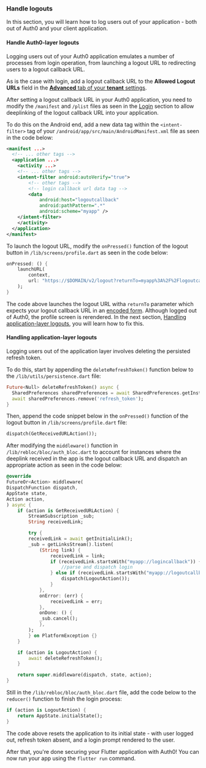 ### Handle logouts

In this section, you will learn how to log users out of your application - both out of Auth0 and your client application.

#### Handle Auth0-layer logouts

Logging users out of your Auth0 application emulates a number of processes from login operation, from launching a logout URL to redirecting users to a logout callback URL. 

As is the case with login, add a logout callback URL to the **Allowed Logout URLs** field in the [**Advanced** tab of your **tenant** settings](https://manage.auth0.com/#/tenant/advanced).

After setting a logout callback URL in your Auth0 application, you need to modify the `/manifest` and `/plist` files as seen in the [Login]() section to allow deeplinking of the logout callback URL into your application.

To do this on the Android end, add a new data tag within the `<intent-filter>` tag of your `/android/app/src/main/AndroidManifest.xml` file as seen in the code below:

```xml
<manifest ...>
  <!-- ... other tags -->
  <application ...>
    <activity ...>
    <!-- ... other tags -->
    <intent-filter android:autoVerify="true">
        <!-- other tags -->
        <!-- login callback url data tag -->
        <data
            android:host="logoutcallback"
            android:pathPattern=".*"
            android:scheme="myapp" /> 
    </intent-filter>
    </activity>
  </application>
</manifest>
```

<!-- Then, add the following .... on the iOS end. (not tested yet. Leave empty for now) -->

To launch the logout URL, modify the `onPressed()` function of the logout button in `/lib/screens/profile.dart` as seen in the code below:

```dart
onPressed: () {
    launchURL(
        context,
        url: "https://$DOMAIN/v2/logout?returnTo=myapp%3A%2F%2Flogoutcallback",
    );
}
```

The code above launches the logout URL witha `returnTo` parameter which expects your logout callback URL in an [encoded form](https://www.urlencoder.org/). Although logged out of Auth0, the profile screen is rerendered. In the next section, [Handling application-layer logouts](), you will learn how to fix this.

#### Handling application-layer logouts

Logging users out of the application layer involves deleting the persisted refresh token.

To do this, start by appending the `deleteRefreshToken()` function below to the `/lib/utils/persistence.dart` file:

```dart
Future<Null> deleteRefreshToken() async {
  SharedPreferences sharedPreferences = await SharedPreferences.getInstance();
  await sharedPreferences.remove('refresh_token');
}
```

Then, append the code snippet below in the `onPressed()` function of the logout button in `/lib/screens/profile.dart` file:

```dart
dispatch(GetReceivedURLAction());
```

After modifying the `middleware()` function in `/lib/rebloc/bloc/auth_bloc.dart` to account for instances where the deeplink received in the app is the logout callback URL and dispatch an appropriate action as seen in the code below:

```dart
@override
FutureOr<Action> middleware(
DispatchFunction dispatch, 
AppState state,
Action action,
) async {
    if (action is GetReceivedURLAction) {
        StreamSubscription _sub;
        String receivedLink;

        try {
        receivedLink = await getInitialLink();
        _sub = getLinksStream().listen(
            (String link) {
                receivedLink = link;
                if (receivedLink.startsWith("myapp://logincallback")) {
                    //parse and dispatch login
                } else if (receivedLink.startsWith("myapp://logoutcallback")) {
                    dispatch(LogoutAction());
                }
            },
            onError: (err) {
                receivedLink = err;
            },
            onDone: () {
            _sub.cancel();
            },
        );
        } on PlatformException {}
    }

    if (action is LogoutAction) {
        await deleteRefreshToken();
    }

    return super.middleware(dispatch, state, action);
}
```

Still in the `/lib/rebloc/bloc/auth_bloc.dart` file, add the code below to the `reducer()` function to finish the login process:

```dart
if (action is LogoutAction) {
    return AppState.initialState();
}
```

The code above resets the application to its initial state - with user logged out, refresh token absent, and a login prompt rendered to the user.

After that, you're done securing your Flutter application with Auth0! You can now run your app using the `flutter run` command.







